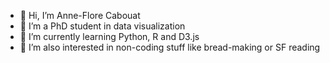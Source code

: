 - 👋 Hi, I’m Anne-Flore Cabouat
- 👀 I’m a PhD student in data visualization
- 🌱 I’m currently learning Python, R and D3.js
- 💞️ I’m also interested in non-coding stuff like bread-making or SF reading

<!---
AFloreC/AFloreC is a ✨ special ✨ repository because its `README.md` (this file) appears on your GitHub profile.
You can click the Preview link to take a look at your changes.
--->
